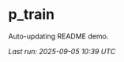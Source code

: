 # p_train

Auto-updating README demo.

<!--START_SECTION:status-->
_Last run: 2025-09-05 10:39 UTC_
<!--END_SECTION:status-->










































































































































































































































































































































